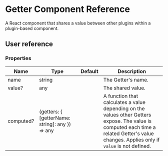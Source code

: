 # Getter Component Reference

A React component that shares a value between other plugins within a plugin-based component.

## User reference

### Properties

Name | Type | Default | Description
-----|------|---------|------------
name | string | | The Getter's name.
value? | any | | The shared value.
computed? | (getters: { [getterName: string]: any }) => any | | A function that calculates a value depending on the values other Getters expose. The value is computed each time a related Getter's value changes. Applies only if `value` is not defined.
